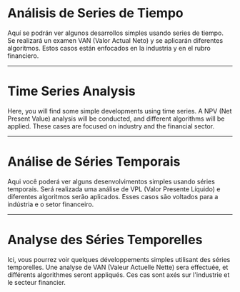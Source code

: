 # Análisis de Series de Tiempo

Aquí se podrán ver algunos desarrollos simples usando series de tiempo. Se realizará un examen VAN (Valor Actual Neto) y se aplicarán diferentes algoritmos. Estos casos están enfocados en la industria y en el rubro financiero.

---

# Time Series Analysis

Here, you will find some simple developments using time series. A NPV (Net Present Value) analysis will be conducted, and different algorithms will be applied. These cases are focused on industry and the financial sector.

---

# Análise de Séries Temporais

Aqui você poderá ver alguns desenvolvimentos simples usando séries temporais. Será realizada uma análise de VPL (Valor Presente Líquido) e diferentes algoritmos serão aplicados. Esses casos são voltados para a indústria e o setor financeiro.

---

# Analyse des Séries Temporelles

Ici, vous pourrez voir quelques développements simples utilisant des séries temporelles. Une analyse de VAN (Valeur Actuelle Nette) sera effectuée, et différents algorithmes seront appliqués. Ces cas sont axés sur l'industrie et le secteur financier.
